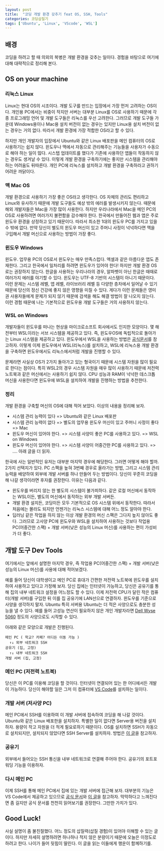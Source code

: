 ```yaml
---
layout: post
title:  "코딩 개발 환경 갖추기 feat OS, SSH, Tools"
categories: 코딩삽질기
tags: ['Ubuntu', 'Linux', 'VScode', 'WSL']
---
```


## 배경

코딩을 하려고 할 때 의외의 복병은 개발 환경을 갖추는 일이다. 경험을 바탕으로 여기에 대해 대략적으로 정리해 본다. 

## OS on your machine

### 리눅스 Linux

Linux는 현대 OS의 시조이다. 개발 도구를 만드는 입장에서 가장 먼저 고려하는 OS이다. 개인용 PC에서는 비중이 작지만 서버는 대부분 Linux를 OS로 사용하기 때문에 각종 프로그래밍 언어 및 개발 도구들은 리눅스를 우선 고려한다. 그러므로 개발 도구들 가운데 Windows용이나 Mac용 설치 버전이 없는 경우는 있지만 Linux용 설치 버전이 없는 경우는 거의 없다. 따라서 개발 환경에 가장 적합한 OS라고 할 수 있다. 

하지만 개인 개발자의 입장에서 Ubuntu와 같은 Linux 배포판을 메인 컴퓨터의 OS로 사용하기는 쉽지 않다. 윈도우나 맥에서 자동으로 관리해주는 기능들을 사용자가 수동으로 해야 하는 일이 많다. 시스텝 업데이트를 했다가 기존에 사용하던 앱들이 작동하지 않는 경우도 생겨날 수 있다. 이렇게 개발 환경을 구축하기에는 좋지만 시스템을 관리해야 하는 어려움도 뒤따른다. 개인 PC에 리눅스를 설치하고 개발 환경을 구축하라고 권하기 어려운 까닭이다. 

### 맥 Mac OS

개발 환경으로 사용하기 가장 좋은 OS라고 생각한다. OS 자체의 관리도 편리하고 Linux와 유사하기 때문에 개발 도구들도 예상 밖의 에러를 발생시키지 않는다. 때문에 해외 개발자들은 Mac을 가장 많이 사용한다. 하지만 우리나라에서 Mac을 메인 PC의 OS로 사용하려면 여러가지 불편함을 감수해야 한다. 한국에서 만들어진 웹과 앱은 주로 윈도우 환경을 상정하고 있기 때문이다. 따라서 최소한 1대의 윈도우 PC를 가지고 있을 수 밖에 없다. 만약 당신이 별도의 윈도우 머신이 있고 주머니 사정이 넉넉하다면 맥을 구입해서 개발 머신으로 사용하는 방법이 가장 좋다. 

### 윈도우 Windows

윈도우. 업무용 PC의 OS로서 윈도우는 매우 만족스럽다. 엑셀과 같은 아름다운 앱도 존재한다. 그리고 한국에서 일처리를 하려면 윈도우가 있어야 한다! 하지만 개발 환경 OS로는 권장하지 않는다. 한글을 사용하는 우리나라의 경우, 알파벳이 아닌 한글은 때때로 여러가지 에러를 야기할 수 있다. 윈도우는 UTF-8 기반의 시스템이 아니기 때문이다. 이런 문제는 시스템 레벨, 앱 레벨, 라이브러리 레벨 등 다양한 층차에서 일어날 수 있기 때문에 당신의 정신 건강에 좋지 않은 영향을 미칠 수 있다. 게다가 이런 문제들은 영미권 사용자들에게 문제가 되지 않기 때문에 검색을 해도 해결 방법이 잘 나오지 않는다. 이런 경험 때문에 나는 기본적으로 윈도우용 개발 도구들은 거의 사용하지 않는다. 

### WSL on Windows

개발자들이 윈도우를 떠나는 현상을 마이크로소프트 회사에서도 인지한 모양이다. 몇 해 전부터 WSL이라는 서브 시스템을 제공하고 있다. 즉, 윈도우OS에 독립적으로 돌아가는 Linux 시스템을 제공하고 있다. 윈도우에서 WSL을 사용하는 방법은 [공식문서](https://learn.microsoft.com/ko-kr/windows/wsl/install)를 참고하자. 이렇게 이제 윈도우에서 WSL(리눅스)를 설치하고, WSL에 리눅스용 개발 환경을 구축하면 윈도우에서도 리눅스에서처럼 개발을 진행할 수 있다. 

문제라면 사실상 OS가 2가지 돌아가고 있는 형국이기 때문에 시스템 자원을 많이 필요로 한다는 점이다. 특히 WSL2의 경우 시스템 자원을 매우 많이 사용하기 때문에 저전력 노트북과 같은 머신에서는 사용하기 쉽지 않다. CPU 성능과 RAM이 넉넉한 데스크톱 머신을 사용한다면 윈도우에 WSL을 설치하여 개발을 진행하는 방법을 추천한다. 

### 정리

개발 환경을 구축할 머신의 OS에 대해 적어 보았다. 이상의 내용을 정리해 보자. 

* 시스템 관리 능력이 있다 => Ubuntu와 같은 Linux 배포판
* 시스템 관리 능력이 없다 => 별도의 업무용 윈도우 머신이 있고 주머니 사정이 좋다 => Mac
* 윈도우 머신이 있어야 한다. => 시스템 사양이 좋은 PC를 사용하고 있다. => WSL on Windows 
* 윈도우 머신이 있어야 한다. => 시스템 사양이 어중간한 PC를 사용하고 있다. => .... 아래 글을 더 읽자.

한국에 사는 일반적인 유저는 대부분 마지막 경우에 해당한다. 그러면 어떻게 해야 할까. 2가지 선택지가 있다. PC 스팩을 높혀 3번째 경우로 올라가는 방법, 그리고 시스템 관리 능력을 배양하여 외부에 개발 서버를 하나 만들어 두는 방법이다. 당신이 꾸준히 코딩을 해 나갈 생각이라면 후자를 권장한다. 이유는 다음과 같다. 

* 윈도우를 버리지 않는 한 별도의 시스템이 불가피하다. 같은 로컬 머신에서 동작하는 WSL이든, 별도의 머신에서 동작하는 외부 개발 서버든. 
* 개발 환경 설치든, 코딩이든 모두 기본적으로 OS 시스템 위에서 동작한다. 따라서 처음에는 몰라도 되지만 언젠가는 리눅스 시스템에 대해 어느 정도 알아야 한다. 
* 딥러닝 같은 작업을 하지 않는 이상 개발 환경의 머신 스팩은 그다지 높지 않아도 좋다. 그러므로 고사양 PC에 윈도우와 WSL을 설치하여 사용하는 것보다 작업용 PC(어중간한 스팩) + 개발 서버(낮은 성능의 Linux 머신)를 사용하는 편이 가성비가 더 좋다. 

## 개발 도구 Dev Tools

여기에서는 앞에서 설명한 마지막 경우, 즉 작업용 PC(어중간한 스팩) + 개발 서버(낮은 성능의 Linux 머신)를 사용에 대해 적어보겠다. 

예를 들어 당신이 대학생이고 메인 PC로 휴대가 간편한 저전력 노트북에 윈도우를 설치하여 사용하고 있다고 가정해 보자. 당신 집에는 인터넷이 가능하고, 당신은 공유기를 통해 집의 내부 네트워크 설정을 어느정도 할 수 있다. 이제 저전력 CPU가 달린 작은 컴퓨터(개발 서버)를 구입한 뒤 이를 집 공유기에 LAN선으로 연결하자. 윈도우를 기준으로 사양을 생각하지 말자. Ubuntu 특히 서버용 Ubuntu는 더 적은 사양으로도 충분한 성능을 낼 수 있다. 예를 들어 고성능 연산이 필요하지 않은 개인 개발자라면 [Dell Wyse 5060](https://icecat.biz/en/p/dell+wyse/tm60v/thin+clients-5397063950515-5060-35611540.html) 정도의 사양으로도 시작할 수 있다. 

아래와 같은 모양으로 개발은 진행된다. 

```
메인 PC ( 학교? 카페? 어디든 이동 가능 )
  ↑↓ 외부 네트워크 SSH
공유기 (집, 고정)
  ↑↓ 내부 네트워크 SSH
개발 서버 (집, 고정)
```

### 메인 PC (저전력 노트북)

당신은 이 PC를 이용해 코딩을 할 것이다. 인터넷이 연결되어 있는 한 어디에서든 개발이 가능하다. 당신이 해야할 일은 그저 이 컴퓨터에 [VS Code](https://code.visualstudio.com/)를 설치하는 일이다. 

### 개발 서버 (저사양 PC)

메인 PC에서 SSH를 이용하여 이 개발 서버에 접속하여 코딩을 해 나갈 것이다. Ubuntu와 같은 Linux 배포한을 설치하자. 특별한 일이 없다면 Server용 버전을 설치하자. 용량이 작고 자원을 더 적게 필요로하기 때문이다. OS를 설치하면 SSH가 자동으로 설치되지만, 설치되지 않았다면 SSH Server를 설치하자. 방법은 [이 글](https://codechacha.com/ko/ubuntu-install-openssh/)을 참고하자. 

### 공유기

외부에서 들어오는 SSH 통신을 내부 네트워크로 연결해 주어야 한다. 공유기의 포트포워딩 기능을 이용하자. 

### 다시 메인 PC

이제 SSH를 통해 메인 PC에서 집에 있는 개발 서버에 접근해 보자. 대부분의 기능은 VS Code에서 제공하고 있으므로 [공식 문서](https://code.visualstudio.com/docs/remote/ssh)와 [이 글](https://pinedance.github.io/blog/2020/09/30/vscode)을 참고하자. 막막하다고 느껴진다면 좀 길지만 공식 문서를 천천히 읽어보기를 권장한다. 그만한 가치가 있다. 

## Good Luck!

사실 설명이 좀 불친절했다. 어느 정도의 삽질력(삽질 경험)이 있어야 이해할 수 있는 글이다. 하지만 자세히 설명하려면 하나하나 적지 않은 분량이기 때문에 오늘은 이정도로 하려고 한다. 나이가 들어 뒷힘이 딸린다. 이 글을 읽는 이들에게 행운이 함께하기를. 